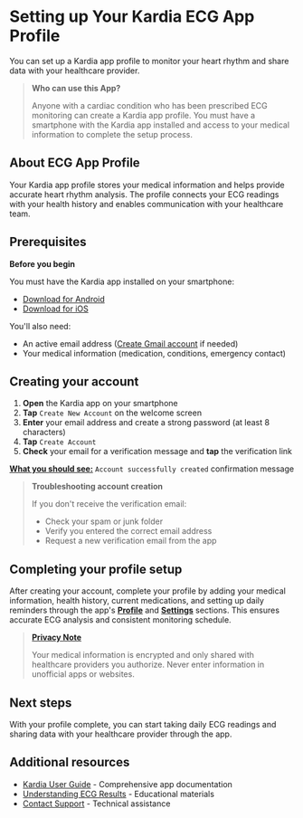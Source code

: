 # Setting up Your Kardia ECG App Profile

You can set up a Kardia app profile to monitor your heart rhythm and share data with your healthcare provider.

> **Who can use this App?**
>
> Anyone with a cardiac condition who has been prescribed ECG monitoring can create a Kardia app profile. You must have a smartphone with the Kardia app installed and access to your medical information to complete the setup process.

## About ECG App Profile

Your Kardia app profile stores your medical information and helps provide accurate heart rhythm analysis. The profile connects your ECG readings with your health history and enables communication with your healthcare team.

## Prerequisites

**Before you begin**
 
You must have the Kardia app installed on your smartphone:
 - [Download for Android](https://play.google.com/store/apps/details?id=com.alivecor.kardia)
 - [Download for iOS](https://apps.apple.com/us/app/kardia/id441136284)
 
 You'll also need:
 - An active email address ([Create Gmail account](https://accounts.google.com/signup) if needed)
 - Your medical information (medication, conditions, emergency contact)

 ## Creating your account

1. **Open** the Kardia app on your smartphone
2. **Tap** `Create New Account` on the welcome screen
3. **Enter** your email address and create a strong password (at least 8 characters)
4. **Tap** `Create Account`
5. **Check** your email for a verification message and **tap** the verification link

[**What you should see:**](#) `Account successfully created` confirmation message

> **Troubleshooting account creation**
>
> If you don't receive the verification email:
> - Check your spam or junk folder
> - Verify you entered the correct email address
> - Request a new verification email from the app

## Completing your profile setup

After creating your account, complete your profile by adding your medical information, health history, current medications, and setting up daily reminders through the app's [**Profile**](#) and [**Settings**](#) sections. This ensures accurate ECG analysis and consistent monitoring schedule.

> [**Privacy Note**](#)
>
> Your medical information is encrypted and only shared with healthcare providers you authorize. Never enter information in unofficial apps or websites.

## Next steps

With your profile complete, you can start taking daily ECG readings and sharing data with your healthcare provider through the app.

## Additional resources

- [Kardia User Guide](https://kardia.com/assets/old/app-user-manuals/00LB17.15-en.pdf) - Comprehensive app documentation
- [Understanding ECG Results](https://alivecor.com/products) - Educational materials
- [Contact Support](https://alivecor.zendesk.com/hc/en-us/requests/new) - Technical assistance